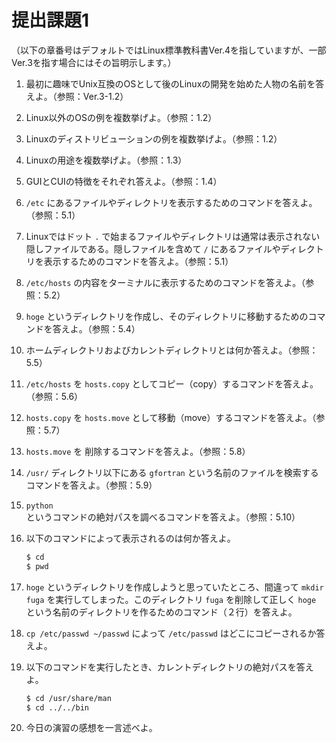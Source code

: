 # 提出課題1

（以下の章番号はデフォルトではLinux標準教科書Ver.4を指していますが、一部Ver.3を指す場合にはその旨明示します。）

1. 最初に趣味でUnix互換のOSとして後のLinuxの開発を始めた人物の名前を答えよ。（参照：Ver.3-1.2）

1. Linux以外のOSの例を複数挙げよ。（参照：1.2）

1. Linuxのディストリビューションの例を複数挙げよ。（参照：1.2）

1. Linuxの用途を複数挙げよ。（参照：1.3）

1. GUIとCUIの特徴をそれぞれ答えよ。（参照：1.4）

1. `/etc` にあるファイルやディレクトリを表示するためのコマンドを答えよ。（参照：5.1）

1. Linuxではドット `.` で始まるファイルやディレクトリは通常は表示されない隠しファイルである。隠しファイルを含めて `/` にあるファイルやディレクトリを表示するためのコマンドを答えよ。（参照：5.1）

1. `/etc/hosts` の内容をターミナルに表示するためのコマンドを答えよ。（参照：5.2）

1. `hoge` というディレクトリを作成し、そのディレクトリに移動するためのコマンドを答えよ。（参照：5.4）

1. ホームディレクトリおよびカレントディレクトリとは何か答えよ。（参照：5.5）

1. `/etc/hosts` を `hosts.copy` としてコピー（copy）するコマンドを答えよ。（参照：5.6）

1. `hosts.copy` を `hosts.move` として移動（move）するコマンドを答えよ。（参照：5.7）

1. `hosts.move` を 削除するコマンドを答えよ。（参照：5.8）

1. `/usr/` ディレクトリ以下にある `gfortran` という名前のファイルを検索するコマンドを答えよ。（参照：5.9）

1. `python` というコマンドの絶対パスを調べるコマンドを答えよ。（参照：5.10）

1. 以下のコマンドによって表示されるのは何か答えよ。
    ```bash
    $ cd
    $ pwd
    ```

1. `hoge` というディレクトリを作成しようと思っていたところ、間違って `mkdir fuga` を実行してしまった。このディレクトリ `fuga` を削除して正しく `hoge` という名前のディレクトリを作るためのコマンド（２行）を答えよ。

1. `cp /etc/passwd ~/passwd` によって `/etc/passwd` はどこにコピーされるか答えよ。

1. 以下のコマンドを実行したとき、カレントディレクトリの絶対パスを答えよ。
    ```bash
    $ cd /usr/share/man
    $ cd ../../bin
    ```

1. 今日の演習の感想を一言述べよ。